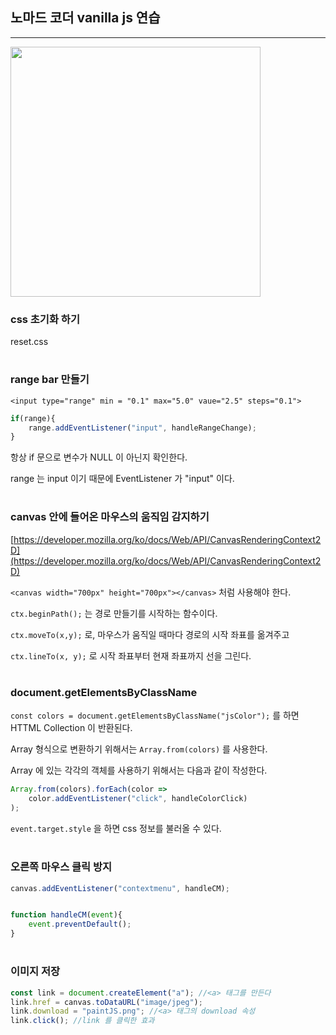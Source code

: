 ## 노마드 코더 vanilla js 연습

---

<image src="demo.png" height="400px" width = "auto">

### css 초기화 하기

reset.css

# 

### range bar 만들기

`<input type="range" min = "0.1" max="5.0" vaue="2.5" steps="0.1">`

```js
if(range){
    range.addEventListener("input", handleRangeChange);
}
```

항상 if 문으로 변수가 NULL 이 아닌지 확인한다.

range 는 input 이기 때문에 EventListener 가 "input" 이다.

# 

### canvas 안에 들어온 마우스의 움직임 감지하기

[https://developer.mozilla.org/ko/docs/Web/API/CanvasRenderingContext2D](https://developer.mozilla.org/ko/docs/Web/API/CanvasRenderingContext2D)

`<canvas width="700px" height="700px"></canvas>` 처럼 사용해야 한다.

`ctx.beginPath();` 는 경로 만들기를 시작하는 함수이다. 

`ctx.moveTo(x,y);` 로, 마우스가 움직일 때마다 경로의 시작 좌표를 옮겨주고

`ctx.lineTo(x, y);` 로 시작 좌표부터 현재 좌표까지 선을 그린다.


# 

### document.getElementsByClassName

`const colors = document.getElementsByClassName("jsColor");` 를 하면 HTTML Collection 이 반환된다.

Array 형식으로 변환하기 위해서는 `Array.from(colors)` 를 사용한다.

Array 에 있는 각각의 객체를 사용하기 위해서는 다음과 같이 작성한다.

```js 
Array.from(colors).forEach(color => 
    color.addEventListener("click", handleColorClick)
); 
```

`event.target.style` 을 하면 css 정보를 불러올 수 있다.

# 

### 오른쪽 마우스 클릭 방지

```js
canvas.addEventListener("contextmenu", handleCM);


function handleCM(event){
    event.preventDefault();
}
```

# 

### 이미지 저장

```js
const link = document.createElement("a"); //<a> 태그를 만든다
link.href = canvas.toDataURL("image/jpeg");
link.download = "paintJS.png"; //<a> 태그의 download 속성
link.click(); //link 를 클릭한 효과
```